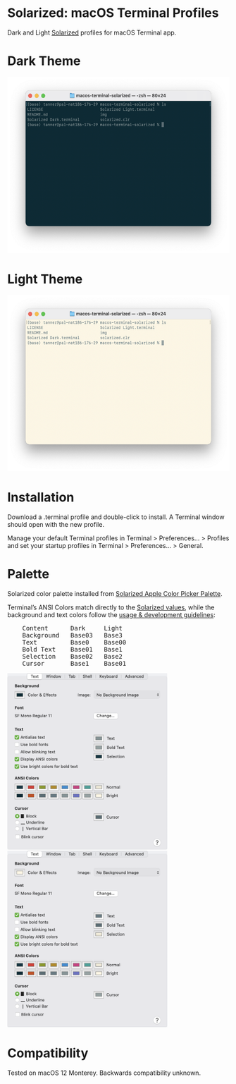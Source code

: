 Solarized: macOS Terminal Profiles
=========
Dark and Light [Solarized](http://ethanschoonover.com/solarized) profiles for macOS Terminal app.

# Dark Theme
<img src="https://github.com/newelldev/macos-terminal-solarized/blob/main/img/Terminal%20Dark%20Screenshot.png" alt="solarized dark screenshot" height="400">

# Light Theme
<img src="https://github.com/newelldev/macos-terminal-solarized/blob/main/img/Terminal%20Light%20Screenshot.png" alt="solarized light screenshot" height="400">

# Installation
Download a .terminal profile and double-click to install. A Terminal window should open with the new profile.

Manage your default Terminal profiles in Terminal > Preferences... > Profiles and set your startup profiles in Terminal > Preferences... > General.

# Palette
Solarized color palette installed from [Solarized Apple Color Picker Palette](https://github.com/altercation/solarized/tree/master/apple-colorpalette-solarized).

Terminal’s ANSI Colors match directly to the [Solarized values](https://github.com/altercation/solarized/tree/master/apple-colorpalette-solarized), while the background and text colors follow the [usage & development guidelines](https://github.com/altercation/solarized/tree/master/apple-colorpalette-solarized):
<pre>
    Content      Dark     Light
    Background   Base03   Base3
    Text         Base0    Base00
    Bold Text    Base01   Base1
    Selection    Base02   Base2
    Cursor       Base1    Base01
</pre>

<img src="https://github.com/newelldev/macos-terminal-solarized/blob/main/img/Solarized%20Dark%20Profile.png" alt="solarized dark profile" height="400">

<img src="https://github.com/newelldev/macos-terminal-solarized/blob/main/img/Solarized%20Light%20Profile.png" alt="solarized light screenshot" height="400">

# Compatibility
Tested on macOS 12 Monterey. Backwards compatibility unknown.
